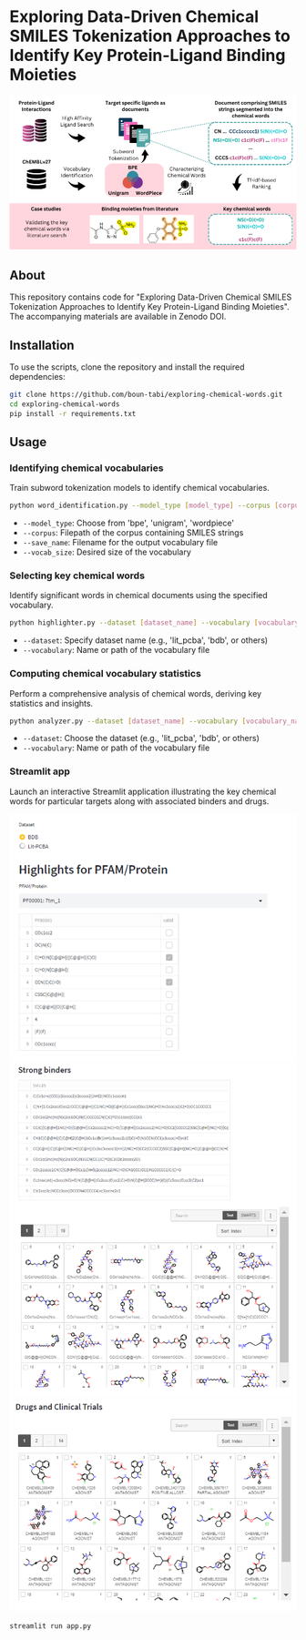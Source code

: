 # Exploring Data-Driven Chemical SMILES Tokenization Approaches to Identify Key Protein-Ligand Binding Moieties

![](graphicalabstract.png)

## About
This repository contains code for "Exploring Data-Driven Chemical SMILES Tokenization Approaches to Identify Key Protein-Ligand Binding Moieties". The accompanying materials are available in Zenodo DOI.


## Installation
To use the scripts, clone the repository and install the required dependencies:

```bash
git clone https://github.com/boun-tabi/exploring-chemical-words.git
cd exploring-chemical-words
pip install -r requirements.txt
```

## Usage

### Identifying chemical vocabularies
Train subword tokenization models to identify chemical vocabularies.

```bash
python word_identification.py --model_type [model_type] --corpus [corpus_path] --save_name [save_name] --vocab_size [vocab_size]
```

* `--model_type`: Choose from 'bpe', 'unigram', 'wordpiece'
* `--corpus`: Filepath of the corpus containing SMILES strings
* `--save_name`: Filename for the output vocabulary file
* `--vocab_size`: Desired size of the vocabulary


### Selecting key chemical words
Identify significant words in chemical documents using the specified vocabulary.


```bash
python highlighter.py --dataset [dataset_name] --vocabulary [vocabulary_name]
```

* `--dataset`: Specify dataset name (e.g., 'lit_pcba', 'bdb', or others)
* `--vocabulary`: Name or path of the vocabulary file


### Computing chemical vocabulary statistics 
Perform a comprehensive analysis of chemical words, deriving key statistics and insights.

```bash
python analyzer.py --dataset [dataset_name] --vocabulary [vocabulary_name]
```
* `--dataset`: Choose the dataset (e.g., 'lit_pcba', 'bdb', or others)
* `--vocabulary`: Name or path of the vocabulary file


### Streamlit app
Launch an interactive Streamlit application illustrating the key chemical words for particular targets along with associated binders and drugs.

![](SS1.png)
![](SS2.png)
![](SS3.png)
```bash
streamlit run app.py
```


